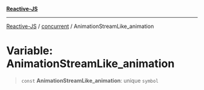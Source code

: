 [**Reactive-JS**](../../README.md)

***

[Reactive-JS](../../README.md) / [concurrent](../README.md) / AnimationStreamLike\_animation

# Variable: AnimationStreamLike\_animation

> `const` **AnimationStreamLike\_animation**: unique `symbol`
